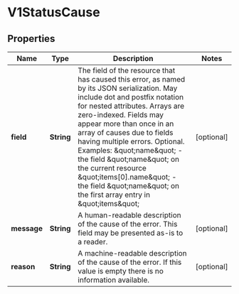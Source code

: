 
# V1StatusCause

## Properties
Name | Type | Description | Notes
------------ | ------------- | ------------- | -------------
**field** | **String** | The field of the resource that has caused this error, as named by its JSON serialization. May include dot and postfix notation for nested attributes. Arrays are zero-indexed.  Fields may appear more than once in an array of causes due to fields having multiple errors. Optional.  Examples:   \&quot;name\&quot; - the field \&quot;name\&quot; on the current resource   \&quot;items[0].name\&quot; - the field \&quot;name\&quot; on the first array entry in \&quot;items\&quot; |  [optional]
**message** | **String** | A human-readable description of the cause of the error.  This field may be presented as-is to a reader. |  [optional]
**reason** | **String** | A machine-readable description of the cause of the error. If this value is empty there is no information available. |  [optional]



